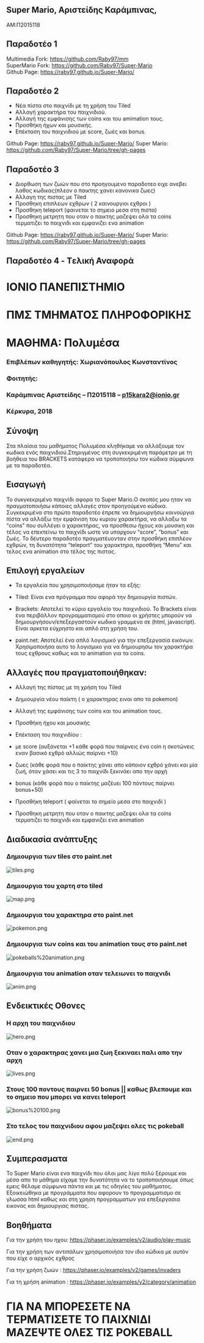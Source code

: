 ## Super Mario, Αριστείδης Καράμπινας,
ΑΜ:Π2015118

## Παραδοτέο 1<br>
Multimedia Fork: https://github.com/Raby97/mm<br>
SuperMario Fork: https://github.com/Raby97/Super-Mario<br>
Github Page: https://raby97.github.io/Super-Mario/<br>


## Παραδοτέο 2

* Νέα πίστα στο παιχνίδι με τη χρήση του Tiled
* Αλλαγή χαρακτήρα  του παιχνιδιού.
* Αλλαγή της εμφάνισης των coins και του amimation τους.
* Προσθήκη ήχων και μουσικής.
* Επέκταση του παιχνιδιού με score, ζωές και bonus.

 Github Page: https://raby97.github.io/Super-Mario/
 Super Mario: https://github.com/Raby97/Super-Mario/tree/gh-pages
## Παραδοτέο 3

* Διορθωση των ζωών που στο προηγουμενο παραδοτεο ειχε ανεβει λαθος κωδικας(πλεον ο παικτης χανει κανονικα ζωες)
* Αλλαγη της πιστας με Tiled
* Προσθηκη επιπλεων εχθρων ( 2 καινουργιοι εχθροι )
* Προσθηκη teleport (φαινεται το σημειο μεσα στη πιστα)
* Προσθηκη μετρητη που οταν ο παικτης μαζεψει ολα τα coins τερματιζει το παιχνιδι και εμφανιζει ενα animation

 Github Page: https://raby97.github.io/Super-Mario/
 Super Mario: https://github.com/Raby97/Super-Mario/tree/gh-pages

## Παραδοτέο 4 - Tελική Αναφορά

# ΙΟΝΙΟ ΠΑΝΕΠΙΣΤΗΜΙΟ
# ΠΜΣ ΤΜΗΜΑΤΟΣ ΠΛΗΡΟΦΟΡΙΚΗΣ
# ΜΑΘΗΜΑ: Πολυμέσα

###  Επιβλέπων καθηγητής: Χωριανόπουλος Κωνσταντίνος 
### Φοιτητής: 
### Καράμπινας Αριστείδης – Π2015118 – p15kara2@ionio.gr

### Κέρκυρα, 2018


## Σύνοψη
Στα πλαίσια του μαθήματος Πολυμέσα κληθήκαμε να αλλάξουμε τον κωδικα ενός παιχνιδιού.Στηριγμένος στη συγκεκριμένη παράμετρο με τη βοήθεια του BRACKETS κατάφερα να τροποποιήσω τον κώδικα σύμφωνα με τα παραδοτέα.

## Εισαγωγή
Το συκγκεκριμένο παιχνίδι αφορα το Super Mario.Ο σκοπός μου ηταν να πραγματοποιήσω κάποιες αλλαγές στον προηγούμενο κώδικα. Συγκεκριμένα στο πρώτο παραδοτέο έπρεπε να δημιουργήσω καινούργια πίστα να αλλάξω την εμφάνιση του κυριου χαρακτήρα, να αλλαξω τα “coins” που συλλέγει ο χαρακτήρας, να προσθεσω ήχους και μουσικη και τέλος να επεκτείνω το παιχνίδι ωστε να υπαρχουν “score”, “bonus” και ζωές. Το δέυτερο παραδοτέο πραγματέυονταν στην προσθήκη επιπλέον εχθρών, τη δυνατότητα “teleport” του χαρακτηρα, προσθήκη “Menu” και τελος ενα animation στο τέλος της πιστας. 

## Επιλογή εργαλείων

* Τα εργαλεία που χρησιμοποιήσαμε ήταν τα εξής:

* Tiled: Είναι ενα πρόγραμμα που αφορά την δημιουργία πιστών.

* Brackets: Αποτελεί το κύριο εργαλείο του παιχνιδιού. Το Brackets είναι ένα  περιβάλλον προγραμματισμού στο οποιο οι χρήστες μπορούν να δημιουργήσουν/επεξεργαστούν κωδικα γραμμενο σε (html, javascript). Είναι αρκετα εύχρηστο και απλό στη χρήση του.

* paint.net: Αποτελεί ένα απλό λογισμικό για την επεξεργασία εικόνων. Χρησιμοποιήσα αυτο το λογισμικο για να δημιουρησω τον χαρακτήρα τους εχθρους καθως και το animation για τα coins.

## Αλλαγές που πραγματοποιήθηκαν:

* Αλλαγή της πίστας με τη χρήση του Tiled

* Δημιουργία νέου παίκτη ( ο χαρακτηρας ειναι απο τα pokemon)

* Αλλαγή της εμφάνισης των coins και του animation τους.

* Προσθήκη ήχου και μουσικής

* Επέκταση του παιχνιδίου :

* με score (αυξάνεται +1 κάθε φορά που παίρνεις ένα coin η σκοτώνεις εναν βασικό εχθρό αλλιώς παίρνει +10)
* ζωες (κάθε φορά που ο παίκτης χάνει απο κάποιον εχθρό χάνει και μία ζωή, όταν χάσει και τις 3 το παιχνίδι ξεκινάει απο την αρχή 
* bonus (κάθε φορά που ο παίκτης μαζέυει 100 πόντους παίρνει bonus+50)
* Προσθήκη teleport ( φαίνεται το σημείο μεσα στο παιχνιδί )
* Προσθηκη μετρητη που οταν ο παικτης μαζεψει ολα τα coins τερματιζει το παιχνιδι και εμφανιζει ενα animation


## Διαδικασία ανάπτυξης 

### Δημιουργια των tiles στο paint.net
![tiles.png](https://github.com/Raby97/Super-Mario/blob/gh-pages/tiles.png)

### Δημιουργια του χαρτη στο tiled
![map.png](https://github.com/Raby97/Super-Mario/blob/gh-pages/map.png)

### Δημιουργια του χαρακτηρα στο paint.net
![pokemon.png](https://github.com/Raby97/Super-Mario/blob/gh-pages/pokemon.png)

### Δημιουργια των coins και του animation τους στο paint.net
![pokeballs%20animation.png](https://github.com/Raby97/Super-Mario/blob/gh-pages/pokeballs%20animation.png)

### Δημιουργια του animation οταν τελειωνει το παιχνιδι
![anim.png](https://github.com/Raby97/Super-Mario/blob/gh-pages/anim.png)

## Ενδεικτικές Οθονες

### Η αρχη του παιχνιδιου
![hero.png](https://github.com/Raby97/Super-Mario/blob/gh-pages/hero.png)

### Οταν ο χαρακτηρας χανει μια ζωη ξεκιναει παλι απο την αρχη
![lives.png](https://github.com/Raby97/Super-Mario/blob/gh-pages/lives.png)

### Στους 100 ποντους παιρνει 50 bonus || καθως βλεπουμε και το σημειο που μπορει να κανει teleport 
![bonus%20100.png](https://github.com/Raby97/Super-Mario/blob/gh-pages/bonus%20100.png)

### Στο τελος του παιχνιδιου αφου μαζεψει ολες τις pokeball 
![end.png](https://github.com/Raby97/Super-Mario/blob/gh-pages/end.png)


## Συμπερασματα

To Super Mario είναι ενα παιχνίδι που όλοι μας λίγο πολύ ξέρουμε και μέσα απο το μάθημα είχαμε την δυνατότητα να το τροποποιήσουμε όπως εμεις θέλαμε σύμφωνα πάντα και με τις οδηγίες του μαθήματος. Εξοικειώθηκα με προγράμματα που αφορουν το προγραμματισμο σε γλωσσα html καθως και στη χρηση προγραμματων για επεξεργασια εικονας και δημιουργιας πιστας.

## Βοηθήματα

Για την χρήση του ηχου:
https://phaser.io/examples/v2/audio/play-music

Για την χρήση των αντιπάλων χρησιμοποιήσα τον ιδιο κώδικα με αυτόν που είχε ο αρχικός εχθρος

Για την χρήση ζωών :
https://phaser.io/examples/v2/games/invaders

Για τη χρήση animation :
https://phaser.io/examples/v2/category/animation

# ΓΙΑ ΝΑ ΜΠΟΡΕΣΕΤΕ ΝΑ ΤΕΡΜΑΤΙΣΕΤΕ ΤΟ ΠΑΙΧΝΙΔΙ ΜΑΖΕΨΤΕ ΟΛΕΣ ΤΙΣ POKEBALL
